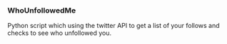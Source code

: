 ### WhoUnfollowedMe
Python script which using the twitter API to get a list of your follows and checks to see who unfollowed you.

